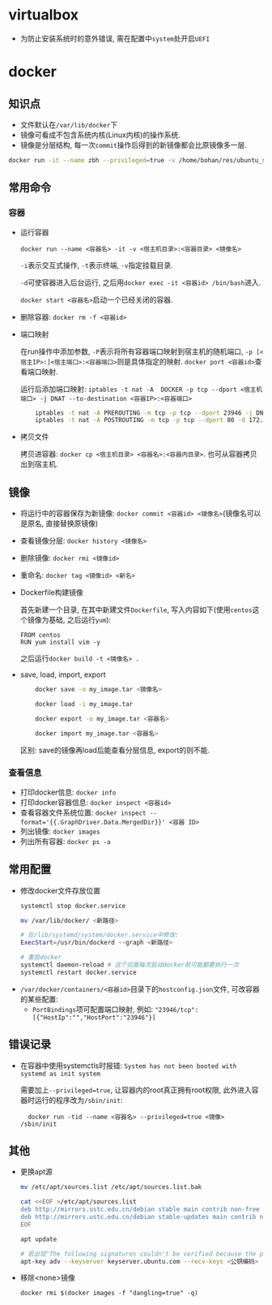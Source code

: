 # virtualbox
* 为防止安装系统时的意外错误, 需在配置中`system`处开启`UEFI`

# docker
## 知识点
* 文件默认在`/var/lib/docker`下
* 镜像可看成不包含系统内核(Linux内核)的操作系统. 
* 镜像是分层结构, 每一次`commit`操作后得到的新镜像都会比原镜像多一层.

```sh
docker run -it --name zbh --privileged=true -v /home/bohan/res/ubuntu_share/pwn_test/:/pwn_test -p 23946:23946 -p 12345:12345 aflpp_installed_pwndbg /sbin/init
```

## 常用命令
### 容器
* 运行容器

    `docker run --name <容器名> -it -v <宿主机目录>:<容器目录> <镜像名>`

    `-i`表示交互式操作, `-t`表示终端, `-v`指定挂载目录. 
    
    `-d`可使容器进入后台运行, 之后用`docker exec -it <容器id> /bin/bash`进入.

    `docker start <容器名>`启动一个已经关闭的容器.

* 删除容器: `docker rm -f <容器id>`

* 端口映射

    在run操作中添加参数, `-P`表示将所有容器端口映射到宿主机的随机端口, `-p [<宿主IP>:]<宿主端口>:<容器端口>`则是具体指定的映射. `docker port <容器id>`查看端口映射.

    运行后添加端口映射: `iptables -t nat -A  DOCKER -p tcp --dport <宿主机端口> -j DNAT --to-destination <容器IP>:<容器端口>`

    ```sh
        iptables -t nat -A PREROUTING -m tcp -p tcp --dport 23946 -j DNAT --to-destination 172.17.0.2:80
        iptables -t nat -A POSTROUTING -m tcp -p tcp --dport 80 -d 172.17.0.2 -j SNAT --to-source 192.168.0.104:23946
    ```
* 拷贝文件

    拷贝进容器: `docker cp <宿主机目录> <容器名>:<容器内目录>`. 也可从容器拷贝出到宿主机.

## 镜像
* 将运行中的容器保存为新镜像: `docker commit <容器id> <镜像名>`(镜像名可以是原名, 直接替换原镜像)
* 查看镜像分层: `docker history <镜像名>`
* 删除镜像: `docker rmi <镜像id>`
* 重命名: `docker tag <镜像id> <新名>`
* Dockerfile构建镜像

    首先新建一个目录, 在其中新建文件`Dockerfile`, 写入内容如下(使用`centos`这个镜像为基础, 之后运行`yum`):

    ```
    FROM centos
    RUN yum install vim -y
    ```
    之后运行`docker build -t <镜像名> .`
* save, load, import, export
    ```sh
        docker save -o my_image.tar <镜像名>

        docker load -i my_image.tar 

        docker export -o my_image.tar <容器名>

        docker import my_image.tar <容器名>
    ```
    区别: save的镜像再load后能查看分层信息, export的则不能.

### 查看信息
* 打印docker信息: `docker info`
* 打印docker容器信息: `docker inspect <容器id>`
* 查看容器文件系统位置: `docker inspect --format='{{.GraphDriver.Data.MergedDir}}' <容器 ID>`
* 列出镜像: `docker images`
* 列出所有容器: `docker ps -a`

## 常用配置
* 修改docker文件存放位置
    ```sh
    systemctl stop docker.service

    mv /var/lib/docker/ <新路径>

    # 在/lib/systemd/system/docker.service中修改:
    ExecStart=/usr/bin/dockerd --graph <新路径>

    # 重启docker 
    systemctl daemon-reload # 这个后面每次启动docker前可能都要执行一次
    systemctl restart docker.service

    ```
* `/var/docker/containers/<容器id>`目录下的`hostconfig.json`文件, 可改容器的某些配置:
    * `PortBindings`项可配置端口映射, 例如: `"23946/tcp":[{"HostIp":"","HostPort":"23946"}]`

## 错误记录
* 在容器中使用systemctls时报错: `System has not been booted with systemd as init system`

    需要加上`--privileged=true`, 让容器内的root真正拥有root权限, 此外进入容器时运行的程序改为`/sbin/init`: 

        docker run -tid --name <容器名> --privileged=true <镜像> /sbin/init

## 其他
* 更换apt源
    ```sh
    mv /etc/apt/sources.list /etc/apt/sources.list.bak

    cat <<EOF >/etc/apt/sources.list
    deb http://mirrors.ustc.edu.cn/debian stable main contrib non-free
    deb http://mirrors.ustc.edu.cn/debian stable-updates main contrib non-free
    EOF

    apt update

    # 若出现"The following signatures couldn't be verified because the public key is not available", 则:
    apt-key adv --keyserver keyserver.ubuntu.com --recv-keys <公钥编码>
    ```

* 移除\<none\>镜像

    `docker rmi $(docker images -f "dangling=true" -q)`